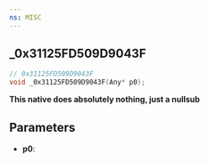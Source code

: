 ```yaml
---
ns: MISC
---
```

## _0x31125FD509D9043F

```c
// 0x31125FD509D9043F
void _0x31125FD509D9043F(Any* p0);
```

**This native does absolutely nothing, just a nullsub**

## Parameters
* **p0**: 

